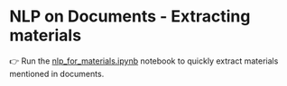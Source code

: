 # NLP on Documents - Extracting materials

:point_right: Run the [nlp_for_materials.ipynb](./nlp_for_materials.ipynb)
notebook to quickly extract materials mentioned in documents.


